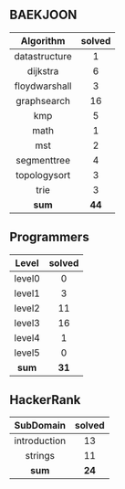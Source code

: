 ## BAEKJOON
|    Algorithm    | solved |
| :-------------: | :----: |
|datastructure|1|
|dijkstra|6|
|floydwarshall|3|
|graphsearch|16|
|kmp|5|
|math|1|
|mst|2|
|segmenttree|4|
|topologysort|3|
|trie|3|
| **sum** | **44**|

## Programmers
|    Level    | solved |
| :-------------: | :----: |
|level0|0|
|level1|3|
|level2|11|
|level3|16|
|level4|1|
|level5|0|
| **sum** | **31**|

## HackerRank
|    SubDomain    | solved |
| :-------------: | :----: |
|introduction|13|
|strings|11|
| **sum** | **24**|

